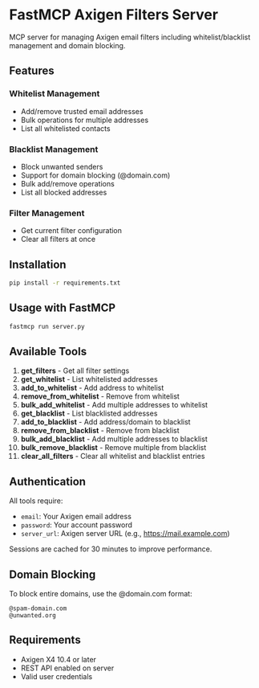 # FastMCP Axigen Filters Server

MCP server for managing Axigen email filters including whitelist/blacklist management and domain blocking.

## Features

### Whitelist Management
- Add/remove trusted email addresses
- Bulk operations for multiple addresses
- List all whitelisted contacts

### Blacklist Management
- Block unwanted senders
- Support for domain blocking (@domain.com)
- Bulk add/remove operations
- List all blocked addresses

### Filter Management
- Get current filter configuration
- Clear all filters at once

## Installation

```bash
pip install -r requirements.txt
```

## Usage with FastMCP

```bash
fastmcp run server.py
```

## Available Tools

1. **get_filters** - Get all filter settings
2. **get_whitelist** - List whitelisted addresses
3. **add_to_whitelist** - Add address to whitelist
4. **remove_from_whitelist** - Remove from whitelist
5. **bulk_add_whitelist** - Add multiple addresses to whitelist
6. **get_blacklist** - List blacklisted addresses
7. **add_to_blacklist** - Add address/domain to blacklist
8. **remove_from_blacklist** - Remove from blacklist
9. **bulk_add_blacklist** - Add multiple addresses to blacklist
10. **bulk_remove_blacklist** - Remove multiple from blacklist
11. **clear_all_filters** - Clear all whitelist and blacklist entries

## Authentication

All tools require:
- `email`: Your Axigen email address
- `password`: Your account password
- `server_url`: Axigen server URL (e.g., https://mail.example.com)

Sessions are cached for 30 minutes to improve performance.

## Domain Blocking

To block entire domains, use the @domain.com format:
```
@spam-domain.com
@unwanted.org
```

## Requirements

- Axigen X4 10.4 or later
- REST API enabled on server
- Valid user credentials